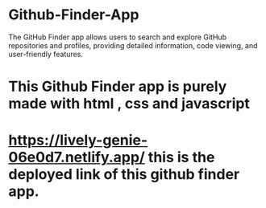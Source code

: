 # Github-Finder-App
The GitHub Finder app allows users to search and explore GitHub repositories and profiles, providing detailed information, code viewing, and user-friendly features.
# This Github Finder app is purely made with html , css and javascript 
# https://lively-genie-06e0d7.netlify.app/   this is the deployed link of this github finder app.
